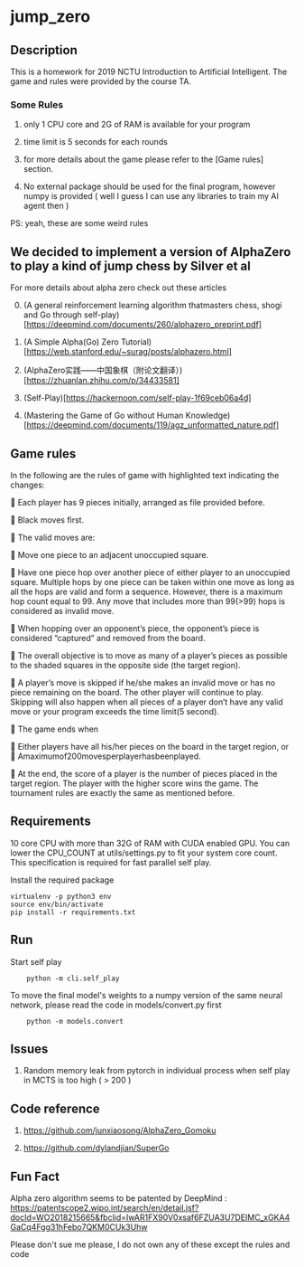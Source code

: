# jump_zero

## Description

This is a homework for 2019 NCTU Introduction to Artificial Intelligent. The game and rules were provided by the course TA.

### Some Rules

1. only 1 CPU core and 2G of RAM is available for your program

2. time limit is 5 seconds for each rounds

3. for more details about the game please refer to the [Game rules] section.

4. No external package should be used for the final program, however numpy is provided ( well I guess I can use any libraries to train my AI agent then )

PS: yeah, these are some weird rules

## We decided to implement a version of AlphaZero to play a kind of jump chess by Silver et al

For more details about alpha zero check out these articles 

0. (A general reinforcement learning algorithm thatmasters chess, shogi and Go through self-play)[https://deepmind.com/documents/260/alphazero_preprint.pdf]

1. (A Simple Alpha(Go) Zero Tutorial)[https://web.stanford.edu/~surag/posts/alphazero.html]

2. (AlphaZero实践——中国象棋（附论文翻译）)[https://zhuanlan.zhihu.com/p/34433581]

3. (Self-Play)[https://hackernoon.com/self-play-1f69ceb06a4d]

4. (Mastering the Game of Go without Human Knowledge)[https://deepmind.com/documents/119/agz_unformatted_nature.pdf]

## Game rules
In the following are the rules of game with highlighted text indicating the changes:

 Each player has 9 pieces initially, arranged as file provided before.

 Black moves first.

 The valid moves are:

 Move one piece to an adjacent unoccupied square.

 Have one piece hop over another piece of either player to an unoccupied square. Multiple hops by
one piece can be taken within one move as long as all the hops are valid and form a sequence.
However, there is a maximum hop count equal to 99. Any move that includes more than
99(>99) hops is considered as invalid move.

 When hopping over an opponent’s piece, the opponent’s piece is considered “captured” and removed from the board.

 The overall objective is to move as many of a player’s pieces as possible to the shaded squares in the opposite side (the target region).

 A player’s move is skipped if he/she makes an invalid move or has no piece remaining on the board. The other player will continue to play. Skipping will also happen when all pieces of a player don’t have any valid move or your program exceeds the time limit(5 second).

 The game ends when

 Either players have all his/her pieces on the board in the target region, or  Amaximumof200movesperplayerhasbeenplayed.

 At the end, the score of a player is the number of pieces placed in the target region. The player with the higher score wins the game.
The tournament rules are exactly the same as mentioned before.

## Requirements

10 core CPU with more than 32G of RAM with CUDA enabled GPU. You can lower the CPU_COUNT at utils/settings.py to fit your system core count. This specification is required for fast parallel self play.

Install the required package

```
virtualenv -p python3 env
source env/bin/activate
pip install -r requirements.txt
```

## Run

Start self play
```
    python -m cli.self_play
```

To move the final model's weights to a numpy version of the same neural network, please read the code in models/convert.py first
```
    python -m models.convert
```


## Issues

1. Random memory leak from pytorch in individual process when self play in MCTS is too high ( > 200 )

## Code reference

1. https://github.com/junxiaosong/AlphaZero_Gomoku

2. https://github.com/dylandjian/SuperGo

## Fun Fact
Alpha zero algorithm seems to be patented by DeepMind : https://patentscope2.wipo.int/search/en/detail.jsf?docId=WO2018215665&fbclid=IwAR1FX90V0xsaf6FZUA3U7DEIMC_xGKA4GaCq4Fgg31hFebo7QKM0CUk3Uhw

Please don't sue me please, I do not own any of these except the rules and code